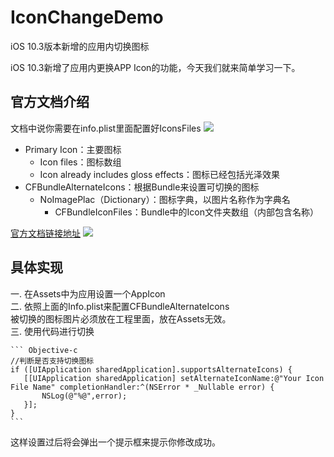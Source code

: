 # IconChangeDemo
iOS 10.3版本新增的应用内切换图标

iOS 10.3新增了应用内更换APP Icon的功能，今天我们就来简单学习一下。
## 官方文档介绍
文档中说你需要在info.plist里面配置好IconsFiles
![](media/14910267211434/14915340568343.jpg)
* Primary Icon：主要图标
    * Icon files：图标数组
    * Icon already includes gloss effects：图标已经包括光泽效果
* CFBundleAlternateIcons：根据Bundle来设置可切换的图标
    * NoImagePlac（Dictionary）：图标字典，以图片名称作为字典名
        * CFBundleIconFiles：Bundle中的Icon文件夹数组（内部包含名称）

[官方文档链接地址](https://developer.apple.com/library/content/documentation/General/Reference/InfoPlistKeyReference/Articles/CoreFoundationKeys.html#//apple_ref/doc/uid/TP40009249-SW14)
![](media/14910267211434/14915349142086.png)

## 具体实现
一. 在Assets中为应用设置一个AppIcon <br>
二. 依照上面的Info.plist来配置CFBundleAlternateIcons<br>
    被切换的图标图片必须放在工程里面，放在Assets无效。<br>
三. 使用代码进行切换

    ``` Objective-c
    //判断是否支持切换图标
    if ([UIApplication sharedApplication].supportsAlternateIcons) {
       [[UIApplication sharedApplication] setAlternateIconName:@"Your Icon File Name" completionHandler:^(NSError * _Nullable error) {
           NSLog(@"%@",error);
       }];
    }
    ```
    
这样设置过后将会弹出一个提示框来提示你修改成功。

